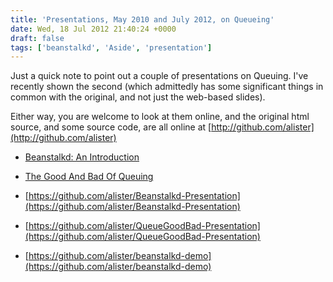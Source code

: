 ```yaml
---
title: 'Presentations, May 2010 and July 2012, on Queueing'
date: Wed, 18 Jul 2012 21:40:24 +0000
draft: false
tags: ['beanstalkd', 'Aside', 'presentation']
---
```


Just a quick note to point out a couple of presentations on Queuing. I've recently shown the second (which admittedly has some significant things in common with the original, and not just the web-based slides).

Either way, you are welcome to look at them online, and the original html source, and some source code, are all online at [http://github.com/alister](http://github.com/alister)

*   [Beanstalkd: An Introduction](http://abulman.co.uk/presentations/Beanstalkd-2010-05-06/ "Beanstalkd: An Introduction")
*   [The Good And Bad Of Queuing](http://abulman.co.uk/presentations/QueueGoodBad-2012-07-16/ "The Good And Bad Of Queuing")

*   [https://github.com/alister/Beanstalkd-Presentation](https://github.com/alister/Beanstalkd-Presentation)
*   [https://github.com/alister/QueueGoodBad-Presentation](https://github.com/alister/QueueGoodBad-Presentation)
*   [https://github.com/alister/beanstalkd-demo](https://github.com/alister/beanstalkd-demo)